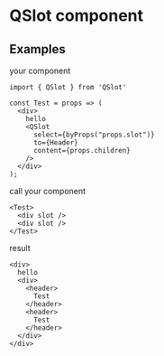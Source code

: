 # QSlot component

## Examples
your component
```(jsx)
import { QSlot } from 'QSlot'

const Test = props => (
  <div>
    hello
    <QSlot
      select={byProps("props.slot")}
      to={Header}
      content={props.children}
    />
  </div>
);
```
call your component
```(jsx)
<Test>
  <div slot />
  <div slot />
</Test>
```
result
```(html)
<div>
  hello
  <div>
    <header>
      Test
    </header>
    <header>
      Test
    </header>
  </div>
</div>
```
